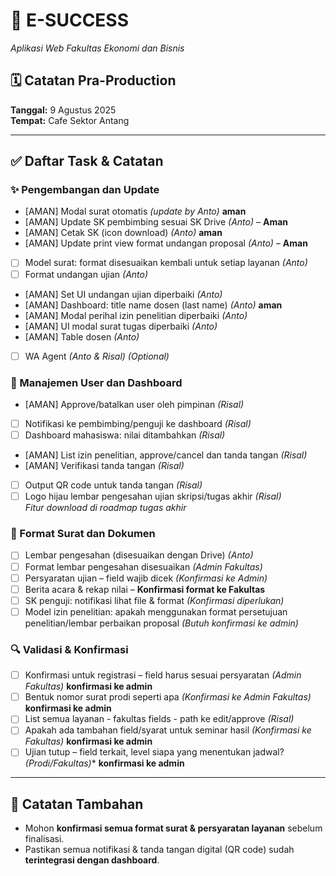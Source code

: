 # 📘 E-SUCCESS  
*Aplikasi Web Fakultas Ekonomi dan Bisnis*

## 🗓️ Catatan Pra-Production  
**Tanggal:** 9 Agustus 2025  
**Tempat:** Cafe Sektor Antang

---

## ✅ Daftar Task & Catatan

### ✨ Pengembangan dan Update
- [AMAN] Modal surat otomatis *(update by Anto)* **aman**
- [AMAN] Update SK pembimbing sesuai SK Drive *(Anto)* – **Aman**
- [AMAN] Cetak SK (icon download) *(Anto)* **aman**
- [AMAN] Update print view format undangan proposal *(Anto)* – **Aman**
- [ ] Model surat: format disesuaikan kembali untuk setiap layanan *(Anto)*
- [ ] Format undangan ujian *(Anto)*
- [AMAN] Set UI undangan ujian diperbaiki *(Anto)*
- [AMAN] Dashboard: title name dosen (last name) *(Anto)* **aman**
- [AMAN] Modal perihal izin penelitian diperbaiki *(Anto)*
- [AMAN] UI modal surat tugas diperbaiki *(Anto)*
- [AMAN] Table dosen *(Anto)*
- [ ] WA Agent *(Anto & Risal)* _(Optional)_

### 👥 Manajemen User dan Dashboard
- [AMAN] Approve/batalkan user oleh pimpinan *(Risal)*
- [ ] Notifikasi ke pembimbing/penguji ke dashboard *(Risal)*
- [ ] Dashboard mahasiswa: nilai ditambahkan *(Risal)*
- [AMAN] List izin penelitian, approve/cancel dan tanda tangan *(Risal)*
- [AMAN] Verifikasi tanda tangan *(Risal)*
- [ ] Output QR code untuk tanda tangan *(Risal)*
- [ ] Logo hijau lembar pengesahan ujian skripsi/tugas akhir *(Risal)*  
  _Fitur download di roadmap tugas akhir_

### 🧾 Format Surat dan Dokumen
- [ ] Lembar pengesahan (disesuaikan dengan Drive) *(Anto)*
- [ ] Format lembar pengesahan disesuaikan *(Admin Fakultas)*
- [ ] Persyaratan ujian – field wajib dicek *(Konfirmasi ke Admin)*
- [ ] Berita acara & rekap nilai – **Konfirmasi format ke Fakultas**
- [ ] SK penguji: notifikasi lihat file & format *(Konfirmasi diperlukan)* 
- [ ] Model izin penelitian: apakah menggunakan format persetujuan penelitian/lembar perbaikan proposal *(Butuh konfirmasi ke admin)*

### 🔍 Validasi & Konfirmasi
- [ ] Konfirmasi untuk registrasi – field harus sesuai persyaratan *(Admin Fakultas)* **konfirmasi ke admin**
- [ ] Bentuk nomor surat prodi seperti apa *(Konfirmasi ke Admin Fakultas)* **konfirmasi ke admin**
- [ ] List semua layanan - fakultas fields - path ke edit/approve *(Risal)*
- [ ] Apakah ada tambahan field/syarat untuk seminar hasil *(Konfirmasi ke Fakultas)* **konfirmasi ke admin**
- [ ] Ujian tutup – field terkait, level siapa yang menentukan jadwal? *(Prodi/Fakultas)** **konfirmasi ke admin**

---

## 📌 Catatan Tambahan
- Mohon **konfirmasi semua format surat & persyaratan layanan** sebelum finalisasi.
- Pastikan semua notifikasi & tanda tangan digital (QR code) sudah **terintegrasi dengan dashboard**.
